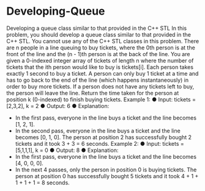 # Developing-Queue
Developing a queue class similar to that provided in the C++ STL
In this problem, you should develop a queue class similar to that provided in the
C++ STL. You cannot use any of the C++ STL classes in this problem.
There are n people in a line queuing to buy tickets, where the 0th person is at the
front of the line and the (n - 1)th person is at the back of the line.
You are given a 0-indexed integer array of tickets of length n where the number of
tickets that the ith person would like to buy is tickets[i].
Each person takes exactly 1 second to buy a ticket. A person can only buy 1 ticket
at a time and has to go back to the end of the line (which happens instantaneously)
in order to buy more tickets. If a person does not have any tickets left to buy, the
person will leave the line.
Return the time taken for the person at position k (0-indexed) to finish buying
tickets.
Example 1:
● Input: tickets = [2,3,2], k = 2
● Output: 6
● Explanation:
- In the first pass, everyone in the line buys a ticket and the line becomes [1,
2, 1].
- In the second pass, everyone in the line buys a ticket and the line becomes
[0, 1, 0].
The person at position 2 has successfully bought 2 tickets and it took 3 + 3 =
6 seconds.
Example 2:
● Input: tickets = [5,1,1,1], k = 0
● Output: 8
● Explanation:
- In the first pass, everyone in the line buys a ticket and the line becomes [4,
0, 0, 0].
- In the next 4 passes, only the person in position 0 is buying tickets.
The person at position 0 has successfully bought 5 tickets and it took 4 + 1 +
1 + 1 + 1 = 8 seconds.
